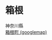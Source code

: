# 箱根

神奈川縣  
[箱根町 (googlemap)](https://www.google.com.tw/maps/place/%E6%97%A5%E6%9C%AC%E7%A5%9E%E5%A5%88%E5%B7%9D+Ashigarashimo+District,+%E7%AE%B1%E6%A0%B9%E7%94%BA/@35.2326118,138.9775371,12z/data=!3m1!4b1!4m13!1m7!3m6!1s0x601854c7fb67d4ab:0x11f79cd042272356!2z5pel5pys56We5aWI5bed!3b1!8m2!3d35.4475073!4d139.6423446!3m4!1s0x6019a20c60b2dc7b:0x2605bd17ac977b26!8m2!3d35.2324398!4d139.1068268)  

